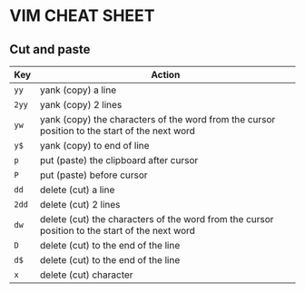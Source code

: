 # VIM CHEAT SHEET

## Cut and paste

| Key   | Action                                                                                         |
| ----- | ---------------------------------------------------------------------------------------------- |
| `yy`  | yank (copy) a line                                                                             |
| `2yy` | yank (copy) 2 lines                                                                            |
| `yw`  | yank (copy) the characters of the word from the cursor position to the start of the next word  |
| `y$`  | yank (copy) to end of line                                                                     |
| `p`   | put (paste) the clipboard after cursor                                                         |
| `P`   | put (paste) before cursor                                                                      |
| `dd`  | delete (cut) a line                                                                            |
| `2dd` | delete (cut) 2 lines                                                                           |
| `dw`  | delete (cut) the characters of the word from the cursor position to the start of the next word |
| `D`   | delete (cut) to the end of the line                                                            |
| `d$`  | delete (cut) to the end of the line                                                            |
| `x`   | delete (cut) character                                                                         |
